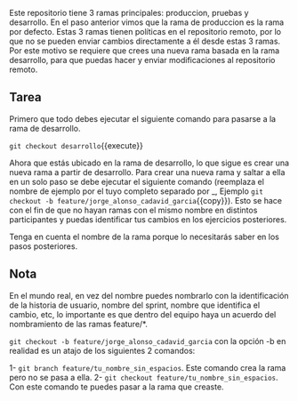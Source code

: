 Este repositorio tiene 3 ramas principales: produccion, pruebas y desarrollo. En el paso anterior vimos que la rama de produccion es la rama por defecto. Estas 3 ramas tienen políticas en el repositorio remoto, por lo que no se pueden enviar cambios directamente a él desde estas 3 ramas. Por este motivo se requiere que crees una nueva rama basada en la rama desarrollo, para que puedas hacer y enviar modificaciones al repositorio remoto.

## Tarea

Primero que todo debes ejecutar el siguiente comando para pasarse a la rama de desarrollo.

`git checkout desarrollo`{{execute}}

Ahora que estás ubicado en la rama de desarrollo, lo que sigue es crear una nueva rama a partir de desarrollo. Para crear una nueva rama y saltar a ella en un solo paso se debe ejecutar el siguiente comando (reemplaza el nombre de ejemplo por el tuyo completo separado por \_, Ejemplo `git checkout -b feature/jorge_alonso_cadavid_garcia`{{copy}}). Esto se hace con el fin de que no hayan ramas con el mismo nombre en distintos participantes y puedas identificar tus cambios en los ejercicios posteriores.
 
Tenga en cuenta el nombre de la rama porque lo necesitarás saber en los pasos posteriores.

## Nota

En el mundo real, en vez del nombre puedes nombrarlo con la identificación de la historia de usuario, nombre del sprint, nombre que identifica el cambio, etc, lo importante es que dentro del equipo haya un acuerdo del nombramiento de las ramas feature/*.

`git checkout -b feature/jorge_alonso_cadavid_garcia` con la opción -b en realidad es un atajo de los siguientes 2 comandos:

1- `git branch feature/tu_nombre_sin_espacios`. Este comando crea la rama pero no se pasa a ella.
2- `git checkout feature/tu_nombre_sin_espacios`. Con este comando te puedes pasar a la rama que creaste.